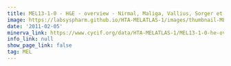 ```yaml
---
title: MEL13-1-0 - H&E - overview - Nirmal, Maliga, Vallius, Sorger et al., 2021
image: https://labsyspharm.github.io/HTA-MELATLAS-1/images/thumbnail-MEL13-1-0-he-overview.jpg
date: '2011-02-05'
minerva_link: https://www.cycif.org/data/HTA-MELATLAS-1/MEL13-1-0-he-overview
info_link: null
show_page_link: false
tag: MEL
---
```

